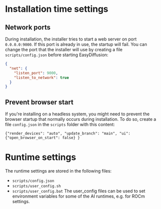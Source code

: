 # Installation time settings
## Network ports
During installation, the installer tries to start a web server on port `0.0.0.0:9000`. If this port is already in use, the startup will fail. You can change the port that the installer will use by creating a file `scripts/config.json` before starting EasyDiffusion:
```json
{
  "net": {
    "listen_port": 9000,
    "listen_to_network": true
  }
}
```

## Prevent browser start
If you're installing on a headless system, you might need to prevent the browser startup that normally occurs during installation. To do so, create a file `config.json` in the `scripts` folder with this content:
```
{"render_devices": "auto", "update_branch": "main", "ui": {"open_browser_on_start": false} }
```

# Runtime settings
The runtime settings are stored in the following files:
* `scripts/config.json`
* `scripts/user_config.sh`
* `scripts/user_config.bat`
The user_config files can be used to set environment variables for some of the AI runtimes, e.g. for ROCm settings.